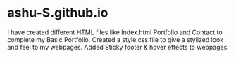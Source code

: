 # ashu-S.github.io
I have created different HTML files like Index.html Portfolio and Contact to complete my Basic Portfolio. Created a style.css file to give a stylized look and feel to my webpages. Added Sticky footer &amp; hover effects to webpages.
